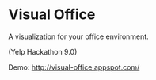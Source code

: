 # Visual Office
A visualization for your office environment.

(Yelp Hackathon 9.0)

Demo: http://visual-office.appspot.com/
